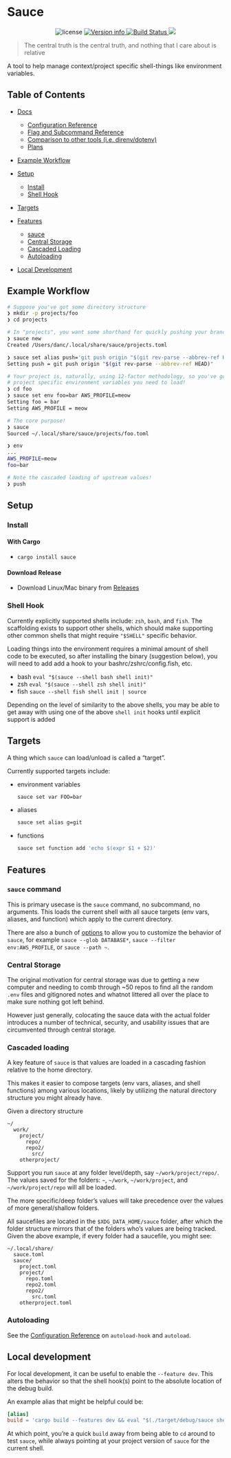 # Sauce

<p align="center">
<img src="https://img.shields.io/crates/l/sauce.svg" alt="license">
<a href="https://crates.io/crates/sauce">
<img src="https://img.shields.io/crates/v/sauce.svg?colorB=319e8c" alt="Version info">
</a>
<a href="https://github.com/DanCardin/sauce/actions?query=workflow%3ATest">
<img src="https://github.com/DanCardin/sauce/workflows/Test/badge.svg" alt="Build Status">
</a> <a href="https://codecov.io/gh/DanCardin/sauce">
<img src="https://codecov.io/gh/DanCardin/sauce/branch/main/graph/badge.svg?token=U7NQIWXWKW"/>
</a><br>
</p>

> The central truth is the central truth, and nothing that I care about
> is relative

A tool to help manage context/project specific shell-things like
environment variables.

## Table of Contents

- [Docs](./doc)

  - [Configuration Reference](./doc/config.md)
  - [Flag and Subcommand Reference](./doc/options.md)
  - [Comparison to other tools
    (i.e. direnv/dotenv)](./doc/comparison.md)
  - [Plans](./doc/plans.md)

- [Example Workflow](#example-workflow)

- [Setup](#setup)

  - [Install](#install)
  - [Shell Hook](#shell-hook)

- [Targets](#targets)

- [Features](#features)

  - [sauce](#sauce)
  - [Central Storage](#central-storage)
  - [Cascaded Loading](#cascaded-loading)
  - [Autoloading](#autoloading)

- [Local Development](#local-development)

## Example Workflow

``` bash
# Suppose you've got some directory structure
❯ mkdir -p projects/foo
❯ cd projects

# In "projects", you want some shorthand for quickly pushing your branches
❯ sauce new
Created /Users/danc/.local/share/sauce/projects.toml

❯ sauce set alias push='git push origin "$(git rev-parse --abbrev-ref HEAD)"'
Setting push = git push origin "$(git rev-parse --abbrev-ref HEAD)"

# Your project is, naturally, using 12-factor methodology, so you've got some
# project specific environment variables you need to load!
❯ cd foo
❯ sauce set env foo=bar AWS_PROFILE=meow
Setting foo = bar
Setting AWS_PROFILE = meow

# The core purpose!
❯ sauce
Sourced ~/.local/share/sauce/projects/foo.toml

❯ env
...
AWS_PROFILE=meow
foo=bar

# Note the cascaded loading of upstream values!
❯ push
```

## Setup

### Install

#### With Cargo

- `cargo install sauce`

#### Download Release

- Download Linux/Mac binary from
  [Releases](https://github.com/DanCardin/sauce/releases)

### Shell Hook

Currently explicitly supported shells include: `zsh`, `bash`, and
`fish`. The scaffolding exists to support other shells, which should
make supporting other common shells that might require `"$SHELL"`
specific behavior.

Loading things into the environment requires a minimal amount of shell
code to be executed, so after installing the binary (suggestion below),
you will need to add add a hook to your bashrc/zshrc/config.fish, etc.

- bash `eval "$(sauce --shell bash shell init)"`
- zsh `eval "$(sauce --shell zsh shell init)"`
- fish `sauce --shell fish shell init | source`

Depending on the level of similarity to the above shells, you may be
able to get away with using one of the above `shell init` hooks until
explicit support is added

## Targets

A thing which `sauce` can load/unload is called a “target”.

Currently supported targets include:

- environment variables

  ``` bash
  sauce set var FOO=bar
  ```

- aliases

  ``` bash
  sauce set alias g=git
  ```

- functions

  ``` bash
  sauce set function add 'echo $(expr $1 + $2)'
  ```

## Features

### `sauce` command

This is primary usecase is the `sauce` command, no subcommand, no
arguments. This loads the current shell with all sauce targets (env
vars, aliases, and function) which apply to the current directory.

There are also a bunch of [options](./doc/options.md) to allow you to
customize the behavior of `sauce`, for example `sauce --glob DATABASE*`,
`sauce --filter env:AWS_PROFILE`, or `sauce --path ~`.

### Central Storage

The original motivation for central storage was due to getting a new
computer and needing to comb through \~50 repos to find all the random
`.env` files and gitignored notes and whatnot littered all over the
place to make sure nothing got left behind.

However just generally, colocating the sauce data with the actual folder
introduces a number of technical, security, and usability issues that
are circumvented through central storage.

### Cascaded loading

A key feature of `sauce` is that values are loaded in a cascading
fashion relative to the home directory.

This makes it easier to compose targets (env vars, aliases, and shell
functions) among various locations, likely by utilizing the natural
directory structure you might already have.

Given a directory structure

    ~/
      work/
        project/
          repo/
          repo2/
            src/
        otherproject/

Support you run `sauce` at any folder level/depth, say
`~/work/project/repo/`. The values saved for the folders: `~`, `~/work`,
`~/work/project`, and `~/work/project/repo` will all be loaded.

The more specific/deep folder’s values will take precedence over the
values of more general/shallow folders.

All saucefiles are located in the `$XDG_DATA_HOME/sauce` folder, after
which the folder structure mirrors that of the folders who’s values are
being tracked. Given the above example, if every folder had a saucefile,
you might see:

    ~/.local/share/
      sauce.toml
      sauce/
        project.toml
        project/
          repo.toml
          repo2.toml
          repo2/
            src.toml
        otherproject.toml

### Autoloading

See the [Configuration Reference](./doc/config.md) on `autoload-hook`
and `autoload`.

## Local development

For local development, it can be useful to enable the `--feature dev`.
This alters the behavior so that the shell hook(s) point to the absolute
location of the debug build.

An example alias that might be helpful could be:

``` toml
[alias]
build = 'cargo build --features dev && eval "$(./target/debug/sauce shell init)"'
```

At which point, you’re a quick `build` away from being able to `cd`
around to test `sauce`, while always pointing at your project version of
`sauce` for the current shell.

